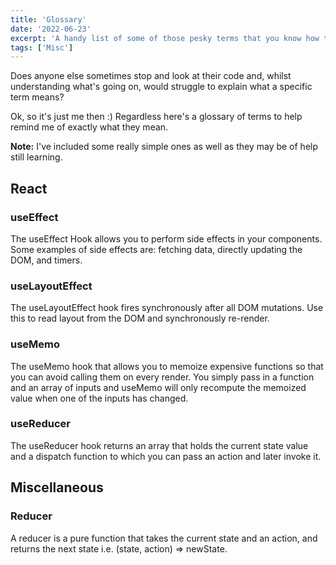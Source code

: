 ```yaml
---
title: 'Glossary'
date: '2022-06-23'
excerpt: 'A handy list of some of those pesky terms that you know how to use but often forget what they mean.'
tags: ['Misc']
---
```


Does anyone else sometimes stop and look at their code and, whilst understanding what's going on, would struggle to explain what a specific term means?

Ok, so it's just me then :) Regardless here's a glossary of terms to help remind me of exactly what they mean.

**Note:** I've included some really simple ones as well as they may be of help still learning.

## React

### useEffect

The useEffect Hook allows you to perform side effects in your components. Some examples of side effects are: fetching data, directly updating the DOM, and timers.

### useLayoutEffect

The useLayoutEffect hook fires synchronously after all DOM mutations. Use this to read layout from the DOM and synchronously re-render.

### useMemo

The useMemo hook that allows you to memoize expensive functions so that you can avoid calling them on every render. You simply pass in a function and an array of inputs and useMemo will only recompute the memoized value when one of the inputs has changed.

### useReducer

The useReducer hook returns an array that holds the current state value and a dispatch function to which you can pass an action and later invoke it.

## Miscellaneous

### Reducer

A reducer is a pure function that takes the current state and an action, and returns the next state i.e. (state, action) => newState.
